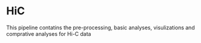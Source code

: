 # HiC
This pipeline contatins the pre-processing, basic analyses, visulizations and comprative analyses for Hi-C data
